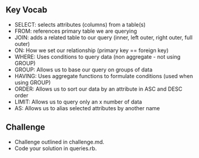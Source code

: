 ## Key Vocab
- SELECT: selects attributes (columns) from a table(s)
- FROM: references primary table we are querying
- JOIN: adds a related table to our query (inner, left outer, right outer, full outer)
- ON: How we set our relationship (primary key == foreign key)
- WHERE: Uses conditions to query data (non aggregate - not using GROUP)
- GROUP: Allows us to base our query on groups of data
- HAVING: Uses aggregate functions to formulate conditions (used when using GROUP)
- ORDER: Allows us to sort our data by an attribute in ASC and DESC order
- LIMIT: Allows us to query only an x number of data
- AS: Allows us to alias selected attributes by another name

## Challenge
- Challenge outlined in challenge.md.
- Code your solution in queries.rb.